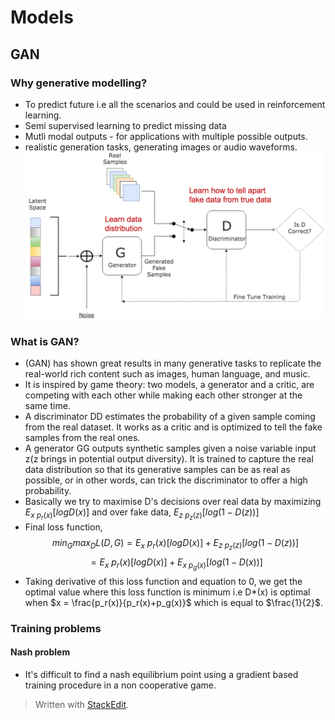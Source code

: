 # Models 

## GAN

### Why generative modelling?
- To predict future i.e all the scenarios and could be used in reinforcement learning.
- Semi supervised learning to predict missing data
- Mutli modal outputs - for applications with multiple possible outputs.
- realistic generation tasks, generating images or audio waveforms.
![gan-architechture](gan.png)

### What is GAN?
- (GAN) has shown great results in many generative tasks to replicate the real-world rich content such as images, human language, and music.
- It is inspired by game theory: two models, a generator and a critic, are competing with each other while making each other stronger at the same time.
- A discriminator  DD  estimates the probability of a given sample coming from the real dataset. It works as a critic and is optimized to tell the fake samples from the real ones. 
- A generator  GG  outputs synthetic samples given a noise variable input  z(z  brings in potential output diversity). It is trained to capture the real data distribution so that its generative samples can be as real as possible, or in other words, can trick the discriminator to offer a high probability.
- Basically we try to maximise D's decisions over real data by maximizing $E_{x~p_r(x)}[logD(x)]$ and over fake data, $E_{z~p_z(z)}[log(1-D(z))]$
- Final loss function, $$ min_G max_D L(D,G) = E_x~p_r(x)[logD(x)] + E_{z~p_z(z)}[log(1-D(z))]$$
$$ = E_x~p_r(x)[logD(x)] + E_{x~p_g(x)}[log(1-D(x))]$$
- Taking derivative of this loss function and equation to 0, we get the optimal value where this loss function is minimum i.e D*(x) is optimal when $x = \frac{p_r(x)}{p_r(x)+p_g(x)}$ which is equal to $\frac{1}{2}$.

### Training problems

#### Nash problem
-	It's difficult to find a nash equilibrium point using a gradient based training procedure in a non cooperative game.
> Written with [StackEdit](https://stackedit.io/).
<!--stackedit_data:
eyJoaXN0b3J5IjpbLTEzMjE2NDUwNzYsLTExODM1Mzg3ODUsLT
IwMzYzNDI1MTEsMTk0MDE5OTA2MiwxMDEyMDY1MjcyLC0xMzYy
NjA1OTE5LDIxMjIyMDkzMjIsLTE0OTY5ODQ3MzUsMjEzNjczOD
U1XX0=
-->